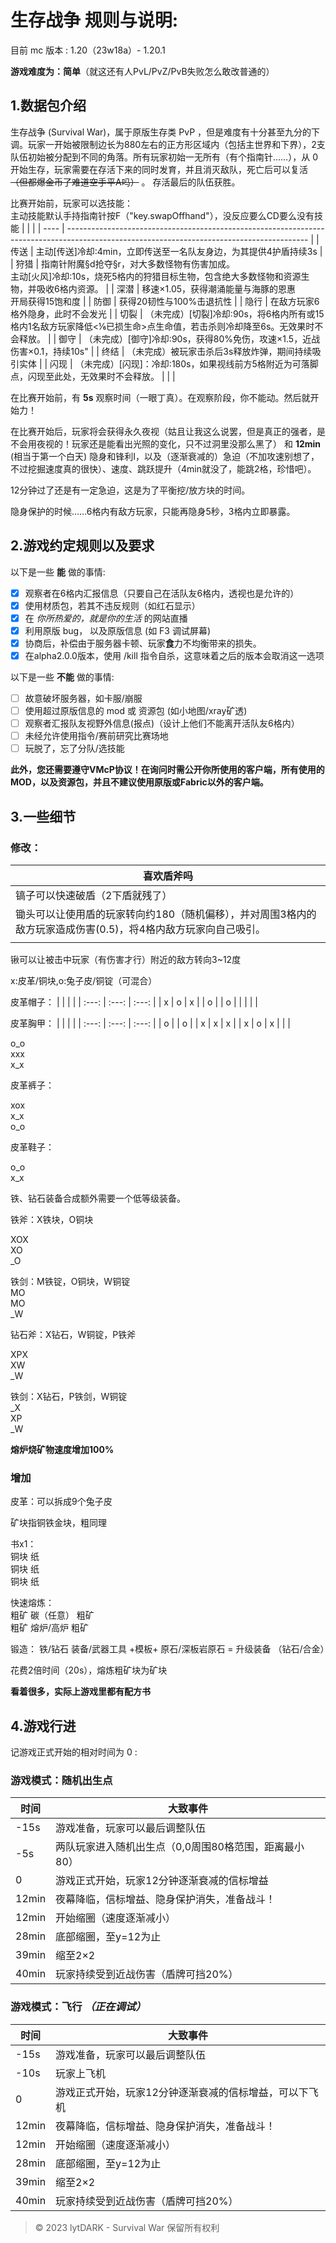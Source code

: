 # 生存战争 规则与说明:

目前 mc 版本 : 1.20（23w18a）- 1.20.1

**游戏难度为：简单**（就这还有人PvL/PvZ/PvB失败怎么敢改普通的）

## 1.数据包介绍

<!-- 注意: 文章中可能会出现某些大写字母，作为游戏参数。问就是没填 -->

生存战争 (Survival War)，属于原版生存类 PvP ，但是难度有十分甚至九分的下调。玩家一开始被限制边长为880左右的正方形区域内（包括主世界和下界），2支队伍初始被分配到不同的角落。所有玩家初始一无所有（有个指南针……），从 0 开始生存，玩家需要在存活下来的同时发育，并且消灭敌队，死亡后可以复活 ~~（但都爆金币了难道空手平A吗）~~ 。 存活最后的队伍获胜。

比赛开始前，玩家可以选技能：<br>
主动技能默认手持指南针按F（"key.swapOffhand"），没反应要么CD要么没有技能
|      |                                                                                                                                            |
| ---- | ------------------------------------------------------------------------------------------------------------------------------------------ |
| 传送 | 主动[传送]冷却:4min，立即传送至一名队友身边，为其提供4护盾持续3s                                                                           |
| 狩猎 | 指南针附魔§d抢夺§r，对大多数怪物有伤害加成。<br>主动[火风]冷却:10s，烧死5格内的狩猎目标生物，包含绝大多数怪物和资源生物，并吸收6格内资源。 |
| 深潜 | 移速×1.05，获得潮涌能量与海豚的恩惠<br>开局获得15饱和度                                                                                    |
| 防御 | 获得20韧性与100%击退抗性                                                                                                                   |
| 隐行 | 在敌方玩家6格外隐身，此时不会发光                                                                                                          |
| 切裂 | （未完成）[切裂]冷却:90s，将6格内所有或15格内1名敌方玩家降低<⅙已损生命>点生命值，若击杀则冷却降至6s。无效果时不会释放。                    |
| 御守 | （未完成）[御守]冷却:90s，获得80%免伤，攻速×1.5，近战伤害×0.1，持续10s"                                                                    |
| 终结 | （未完成）被玩家击杀后3s释放炸弹，期间持续吸引实体                                                                                         |
| 闪现 | （未完成）[闪现]：冷却:180s，如果视线前方5格附近为可落脚点，闪现至此处，无效果时不会释放。                                                 |
|      |

在比赛开始前，有 **5s** 观察时间（一眼丁真）。在观察阶段，你不能动。然后就开始力！

在比赛开始后，玩家将会获得永久夜视（姑且让我这么说罢，但是真正的强者，是不会用夜视的！玩家还是能看出光照的变化，只不过洞里没那么黑了） 和 **12min** (相当于第一个白天) 隐身和锋利I，以及（逐渐衰减的）急迫（不加攻速别想了，不过挖掘速度真的很快）、速度、跳跃提升（4min就没了，能跳2格，珍惜吧）。

12分钟过了还是有一定急迫，这是为了平衡挖/放方块的时间。

隐身保护的时候……6格内有敌方玩家，只能再隐身5秒，3格内立即暴露。

## 2.游戏约定规则以及要求

以下是一些 **能** 做的事情:

* [X] 观察者在6格内汇报信息（只要自己在活队友6格内，透视也是允许的）
* [X] 使用材质包，若其不违反规则（如红石显示）
* [X] 在 *你所热爱的，就是你的生活* 的网站直播
* [X] 利用原版 bug， 以及原版信息 (如 F3 调试屏幕)
* [X] 协商后，补偿由于服务器卡顿、玩家**食**力不均衡带来的损失。
* [X] 在alpha2.0.0版本，使用 /kill 指令自杀，这意味着之后的版本会取消这一选项

以下是一些 **不能** 做的事情:

* [ ] 故意破坏服务器，如卡服/崩服
* [ ] 使用超过原版信息的 mod 或 资源包 (如小地图/xray矿透)
* [ ] 观察者汇报队友视野外信息(报点)（设计上他们不能离开活队友6格内）
* [ ] 未经允许使用指令/赛前研究比赛场地
* [ ] 玩脱了，忘了分队/选技能

**此外，您还需要遵守VMcP协议！在询问时需公开你所使用的客户端，所有使用的MOD，以及资源包，并且不建议使用原版或Fabric以外的客户端。**

## 3.一些细节

### 修改：

| **喜欢盾斧吗**                                                                                                 |
| -------------------------------------------------------------------------------------------------------------- |
| 镐子可以快速破盾（2下盾就残了）                                                                                |
| 锄头可以让使用盾的玩家转向约180（随机偏移），并对周围3格内的敌方玩家造成伤害(0.5)，将4格内敌方玩家向自己吸引。 |
|                                                                                                                |

锹可以让被击中玩家（有伤害才行）附近的敌方转向3~12度

x:皮革/铜块,o:兔子皮/铜锭（可混合）

皮革帽子：
|       |       |       |
| :---: | :---: | :---: |
|   x   |   o   |   x   |
|   o   |       |   o   |
|       |       |       |

皮革胸甲：
|       |       |       |
| :---: | :---: | :---: |
|   o   |       |   o   |
|   x   |   x   |   x   |
|   x   |   o   |   x   |
|       |

o_o<br>
xxx<br>
x_x

皮革裤子：

xox<br>
x_x<br>
o_o

皮革鞋子：

o_o<br>
x_x

铁、钻石装备合成额外需要一个低等级装备。


铁斧：X铁块，O铜块

XOX<br>
XO<br>
_O

铁剑：M铁锭，O铜块，W铜锭<br>
MO<br>
MO<br>
_W

钻石斧：X钻石，W铜锭，P铁斧

XPX<br>
XW<br>
_W

铁剑：X钻石，P铁剑，W铜锭<br>
_X<br>
XP<br>
_W


**熔炉烧矿物速度增加100%**

### 增加

皮革：可以拆成9个兔子皮

矿块指铜铁金块，粗同理

书x1：<br>
铜块 纸<br>
铜块 纸<br>
铜块 纸<br>

快速熔炼：<br>
粗矿 碳（任意） 粗矿<br>
粗矿 熔炉/高炉  粗矿<br>

锻造：
铁/钻石 装备/武器工具 +模板+ 原石/深板岩原石 = 升级装备 （钻石/合金）

花费2倍时间（20s），熔炼粗矿块为矿块

**看着很多，实际上游戏里都有配方书**

## 4.游戏行进

记游戏正式开始的相对时间为 0 :

### 游戏模式：随机出生点

| 时间  | 大致事件                                              |
| ----- | ----------------------------------------------------- |
| -15s  | 游戏准备，玩家可以最后调整队伍                        |
| -5s   | 两队玩家进入随机出生点（0,0周围80格范围，距离最小80） |
| 0     | 游戏正式开始，玩家12分钟逐渐衰减的信标增益            |
| 12min | 夜幕降临，信标增益、隐身保护消失，准备战斗！          |
| 12min | 开始缩圈（速度逐渐减小）                              |
| 28min | 底部缩圈，至y=12为止                                  |
| 39min | 缩至2×2                                               |
| 40min | 玩家持续受到近战伤害（盾牌可挡20%）                   |


### 游戏模式：飞行 *（正在调试）*

| 时间  | 大致事件                                               |
| ----- | ------------------------------------------------------ |
| -15s  | 游戏准备，玩家可以最后调整队伍                         |
| -10s  | 玩家上飞机                                             |
| 0     | 游戏正式开始，玩家12分钟逐渐衰减的信标增益，可以下飞机 |
| 12min | 夜幕降临，信标增益、隐身保护消失，准备战斗！           |
| 12min | 开始缩圈（速度逐渐减小）                               |
| 28min | 底部缩圈，至y=12为止                                   |
| 39min | 缩至2×2                                                |
| 40min | 玩家持续受到近战伤害（盾牌可挡20%）                    |

> © 2023 lytDARK - Survival War 保留所有权利
